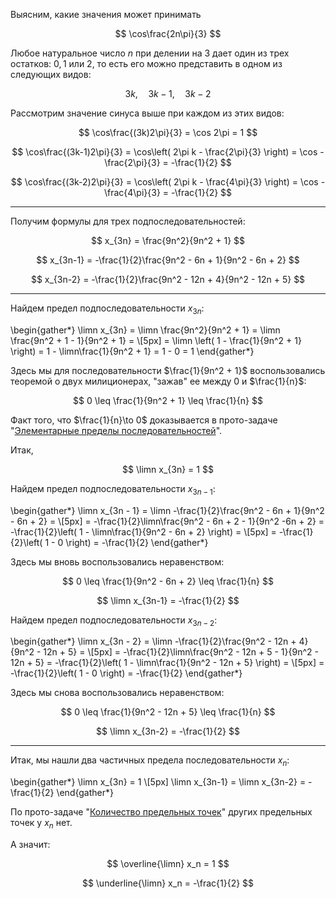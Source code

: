 Выясним, какие значения может принимать

$$ \cos\frac{2n\pi}{3} $$

Любое натуральное число $n$ при делении на $3$ дает один из трех остатков: $0, 1$ или $2$, то есть его можно представить в одном из следующих видов:

$$ 3k, \quad 3k-1, \quad 3k-2 $$

Рассмотрим значение синуса выше при каждом из этих видов:

$$ \cos\frac{(3k)2\pi}{3} = \cos 2\pi = 1 $$

$$ \cos\frac{(3k-1)2\pi}{3} = \cos\left( 2\pi k - \frac{2\pi}{3} \right) = \cos -\frac{2\pi}{3} = -\frac{1}{2} $$

$$ \cos\frac{(3k-2)2\pi}{3} = \cos\left( 2\pi k - \frac{4\pi}{3} \right) = \cos - \frac{4\pi}{3} = -\frac{1}{2} $$

---

Получим формулы для трех подпоследовательностей:

$$ x_{3n} = \frac{9n^2}{9n^2 + 1} $$

$$ x_{3n-1} = -\frac{1}{2}\frac{9n^2 - 6n + 1}{9n^2 - 6n + 2} $$

$$ x_{3n-2} = -\frac{1}{2}\frac{9n^2 - 12n + 4}{9n^2 - 12n + 5} $$

---

Найдем предел подпоследовательности $x_{3n}$:

\begin{gather*}
    \limn x_{3n} = \limn \frac{9n^2}{9n^2 + 1} = \limn \frac{9n^2 + 1 - 1}{9n^2 + 1} =
    \\[5px]
    = \limn \left( 1 - \frac{1}{9n^2 + 1} \right) = 1 - \limn\frac{1}{9n^2 + 1} = 1 - 0 = 1
\end{gather*}

Здесь мы для последовательности $\frac{1}{9n^2 + 1}$ воспользовались теоремой о двух милиционерах, "зажав" ее между
$0$ и $\frac{1}{n}$:

$$ 0 \leq \frac{1}{9n^2 + 1} \leq \frac{1}{n} $$

Факт того, что $\frac{1}{n}\to 0$ доказывается в прото-задаче "[Элементарные пределы последовательностей](/proto/sequences/limits/elementary)".

Итак,

$$ \limn x_{3n} = 1 $$

Найдем предел подпоследовательности $x_{3n-1}$:

\begin{gather*}
    \limn x_{3n - 1} = \limn -\frac{1}{2}\frac{9n^2 - 6n + 1}{9n^2 - 6n + 2} =
    \\[5px]
    = -\frac{1}{2}\limn\frac{9n^2 - 6n + 2 - 1}{9n^2 -6n + 2} = -\frac{1}{2}\left( 1 - \limn\frac{1}{9n^2 - 6n + 2} \right) =
    \\[5px]
    = -\frac{1}{2}\left( 1 - 0 \right) = -\frac{1}{2}
\end{gather*}

Здесь мы вновь воспользовались неравенством:

$$ 0 \leq \frac{1}{9n^2 - 6n + 2} \leq \frac{1}{n} $$

$$ \limn x_{3n-1} = -\frac{1}{2} $$

Найдем предел подпоследовательности $x_{3n-2}$:

\begin{gather*}
    \limn x_{3n - 2} = \limn -\frac{1}{2}\frac{9n^2 - 12n + 4}{9n^2 - 12n + 5} =
    \\[5px]
    = -\frac{1}{2}\limn\frac{9n^2 - 12n + 5 - 1}{9n^2 - 12n + 5} = -\frac{1}{2}\left( 1 - \limn\frac{1}{9n^2 - 12n + 5} \right) =
    \\[5px]
    = -\frac{1}{2}\left( 1 - 0 \right) = -\frac{1}{2}
\end{gather*}

Здесь мы снова воспользовались неравенством:

$$ 0 \leq \frac{1}{9n^2 - 12n + 5} \leq \frac{1}{n} $$

$$ \limn x_{3n-2} = -\frac{1}{2} $$

---

Итак, мы нашли два частичных предела последовательности $x_n$:

\begin{gather*}
    \limn x_{3n} = 1
    \\[5px]
    \limn x_{3n-1} = \limn x_{3n-2} = -\frac{1}{2}
\end{gather*}

По прото-задаче "[Количество предельных точек](/proto/sequences/limits/max-limit-points)" других предельных точек у $x_n$ нет.

А значит:

$$ \overline{\limn} x_n = 1 $$

$$ \underline{\limn} x_n = -\frac{1}{2} $$